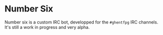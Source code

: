 Number Six
==========

Number six is a custom IRC bot, developped for the `#ghentfpg` IRC channels.
It's still a work in progress and very alpha.

